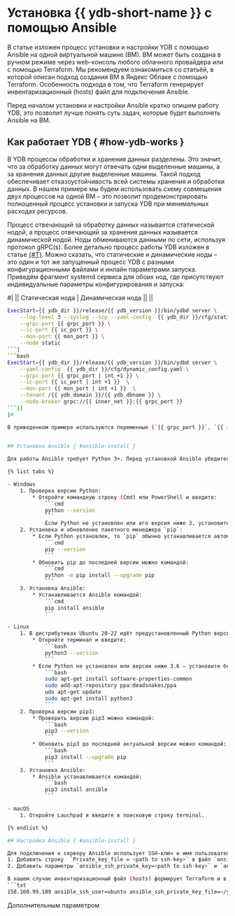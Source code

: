 # Установка {{ ydb-short-name }} с помощью Ansible

В статье изложен процесс установки и настройки YDB с помощью Ansible на одной виртуальной машине (ВМ). ВМ может быть создана в ручном режиме через web-консоль любого облачного провайдера или с помощью Terraform. Мы рекомендуем ознакомиться со статьёй, в которой описан подход создания ВМ в Яндекс Облаке с помощью Terraform. Особенность подхода в том, что Terraform генерирует инвентаризационный (hosts) файл для подключения Ansible.  

Перед началом установки и настройки Ansible кратко опишем работу YDB, это позволит лучше понять суть задач, которые будет выполнять Ansible на ВМ.  

## Как работает YDB { #how-ydb-works }

В YDB процессы обработки и хранения данных разделены. Это значит, что за обработку данных могут отвечать одни выделенные машины, а за хранения данных другие выделенные машины. Такой подход обеспечивает отказоустойчивость всей системы хранения и обработки данных. В нашем примере мы будем использовать схему совмещения двух процессов на одной ВМ – это позволит продемонстрировать полноценный процесс установки и запуска YDB при минимальных расходах ресурсов.

Процесс отвечающий за обработку данных называется статической нодой, а процесс отвечающий за хранения данных называется динамической нодой. Ноды обмениваются данными по сети, используя протокол gRPC(s). Более детально процесс работы YDB изложен в статье [{#T}](../concepts/index.md). Можно сказать, что статические и динамические ноды – это один и тот же запущенный процесс YDB с разными конфигурационными файлами и инлайн параметрами запуска. Приведём фрагмент systemd сервиса для обоих нод, где присутствуют индивидуальные параметры конфигурирования и запуска:

#|
|| Статическая нода | Динамическая нода ||
|| 
```bash
ExecStart={{ ydb_dir }}/release/{{ ydb_version }}/bin/ydbd server \
    --log-level 3 --syslog --tcp --yaml-config  {{ ydb_dir }}/cfg/static_config.yaml \
    --grpc-port {{ grpc_port }} \
    --ic-port {{ ic_port }} \
    --mon-port {{ mon_port }} \
    --node static
```|
```bash
ExecStart={{ ydb_dir }}/release/{{ ydb_version }}/bin/ydbd server \
    --yaml-config  {{ ydb_dir }}/cfg/dynamic_config.yaml \
    --grpc-port {{ grpc_port | int +1 }} \
    --ic-port {{ ic_port | int +1 }}  \
    --mon-port {{ mon_port | int +1 }}  \
    --tenant /{{ ydb_domain }}/{{ ydb_dbname }} \
    --node-broker grpc://{{ inner_net }}:{{ grpc_port }}
```||
|#

В приведенном примере используются переменные (`{{ grpc_port }}`, `{{ ic_port }}` и т.д.), а не фиксированные значения. Работу этого механизма мы опишем позже. После запуска процессов, взаимодействовать с YDB можно с помощью YDB CLI, API (будет использовано в Ansible), SDK (C++, C#, Go, Java, Node.js, PHP, Python и Rust) и web-консоли, доступной на порту 8765 (monport).

  
## Установка Ansible { #ansible-install }

Для работы Ansible требует Python 3+. Перед установкой Ansible убедитесь, что у вас установлен Python версии 3 и пакетный менеджер pip:

{% list tabs %}

- Windows
    1. Проверка версии Python:
        * Откройте командную строку (Cmd) или PowerShell и введите:
            ```cmd
            python --version
            ```
            Если Python не установлен или его версия ниже 3, установите Python версии 3+ с официального сайта [Python.org](https://www.python.org/downloads/).
    2. Установка и обновление пакетного менеджера `pip`:
        * Если Python установлен, то `pip` обычно устанавливается автоматически. Проверить, что он установлен можно следующей командой:
            ```cmd
            pip --version
            ```
        * Обновить pip до последней версии можно командой:
            ```cmd
            python -m pip install --upgrade pip
            ``` 
    3. Установка Ansible:
        * Устанавливается Ansible командой:
            ```cmd
            pip install ansible
            ```    

- Linux
    1. В дистрибутивах Ubuntu 20-22 идёт предустановленный Python версий 3.6-3.9 и pip3. Их обновлять не надо, можно сразу переходить к шагу установки Ansible. Если у вас Ubuntu 18 или иной дистрибутив, то проверка версию Python можно так:
        * Откройте терминал и введите:
            ```bash
            python3 --version
            ```
        * Если Python не установлен или версии ниже 3.6 – установите более актуальную версию:
            ```bash
            sudo apt-get install software-properties-common
            sudo add-apt-repository ppa:deadsnakes/ppa
            udo apt-get update
            sudo apt-get install python3
            ```
    2. Проверка версии pip3:
        * Проверить версию pip3 можно командой:
            ```bash
            pip3 --version
            ```
        * Обновить pip3 до последней актуальной версии можно командой:
            ```bash
            pip3 install --upgrade pip
            ```   
    3. Установка Ansible:
        * Ansible устанавливается командой:
            ```bash
            pip3 install ansible
            ```     

- macOS
    1. Откройте Lauchpad и введите в поисковую строку terminal.   

{% endlist %}

## Настройка Ansible { #ansible-install }

Для подключения к серверу Ansible использует SSH-ключ и имя пользователя. Есть несколько способов указать ансиблу нужный SSH-ключ и имя пользователя:
1. Добавить строку  `Private_key_file = <path to ssh-key>` в файл `ansible.cfg`, который может располагаться в корне проекта, рядом с плейбуком;
2. Добавить параметры `ansible_ssh_private_key=<path to ssh-key>` и `ansible_ssh_user=<user name>` прямо в инвентаризационный файл для каждого хоста.

В нашем случае инвентаризационный файл (hosts) формирует Terraform и в нём уже указаны все нужные параметры для запуска Ansible:
```txt
158.160.99.189 ansible_ssh_user=ubuntu ansible_ssh_private_key_file=~/yandex ansible_ssh_common_args='-o StrictHostKeyChecking=no'
```

Дополнительным параметром 